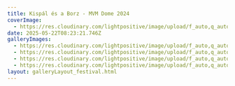 ```yaml
---
title: Kispál és a Borz - MVM Dome 2024
coverImage:
  - https://res.cloudinary.com/lightpositive/image/upload/f_auto,q_auto/v1747902451/uploads/Kisp%C3%A1l%20%C3%A9s%20a%20Borz%20-%20MVM%20Dome%202024/480772721_621228587330700_6854426115925678710_n.jpg
date: 2025-05-22T08:23:21.746Z
galleryImages:
  - https://res.cloudinary.com/lightpositive/image/upload/f_auto,q_auto/v1747902452/uploads/Kisp%C3%A1l%20%C3%A9s%20a%20Borz%20-%20MVM%20Dome%202024/480789402_621228540664038_3138188649072781260_n.jpg
  - https://res.cloudinary.com/lightpositive/image/upload/f_auto,q_auto/v1747902451/uploads/Kisp%C3%A1l%20%C3%A9s%20a%20Borz%20-%20MVM%20Dome%202024/481180921_621228873997338_5958888260683524388_n.jpg
  - https://res.cloudinary.com/lightpositive/image/upload/f_auto,q_auto/v1747902451/uploads/Kisp%C3%A1l%20%C3%A9s%20a%20Borz%20-%20MVM%20Dome%202024/480772721_621228587330700_6854426115925678710_n.jpg
  - https://res.cloudinary.com/lightpositive/image/upload/f_auto,q_auto/v1747902450/uploads/Kisp%C3%A1l%20%C3%A9s%20a%20Borz%20-%20MVM%20Dome%202024/480648697_621228893997336_7885484559393407982_n.jpg
layout: galleryLayout_festival.html
---
```

